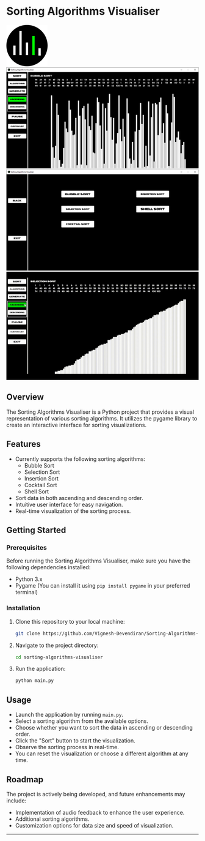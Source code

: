 # Sorting Algorithms Visualiser

![Sorting Algorithms Visualiser Icon](Assets/WindowIcon.png)
![Main Menu](Assets/sample/main.png)
![Algorithms](Assets/sample/algorithms.png)
![Sample Sorting](Assets/sample/sort.gif)


## Overview

The Sorting Algorithms Visualiser is a Python project that provides a visual representation of various sorting algorithms. It utilizes the pygame library to create an interactive interface for sorting visualizations.

## Features

- Currently supports the following sorting algorithms:
  - Bubble Sort
  - Selection Sort
  - Insertion Sort
  - Cocktail Sort
  - Shell Sort
- Sort data in both ascending and descending order.
- Intuitive user interface for easy navigation.
- Real-time visualization of the sorting process.

## Getting Started

### Prerequisites

Before running the Sorting Algorithms Visualiser, make sure you have the following dependencies installed:

- Python 3.x
- Pygame (You can install it using `pip install pygame` in your preferred terminal)


### Installation

1. Clone this repository to your local machine:

   ```bash
   git clone https://github.com/Vignesh-Devendiran/Sorting-Algorithms-Visualiser.git
   ```

2. Navigate to the project directory:

   ```bash
   cd sorting-algorithms-visualiser
   ```

3. Run the application:

   ```bash
   python main.py
   ```

## Usage

- Launch the application by running `main.py`.
- Select a sorting algorithm from the available options.
- Choose whether you want to sort the data in ascending or descending order.
- Click the "Sort" button to start the visualization.
- Observe the sorting process in real-time.
- You can reset the visualization or choose a different algorithm at any time.

## Roadmap

The project is actively being developed, and future enhancements may include:

- Implementation of audio feedback to enhance the user experience.
- Additional sorting algorithms.
- Customization options for data size and speed of visualization.

---